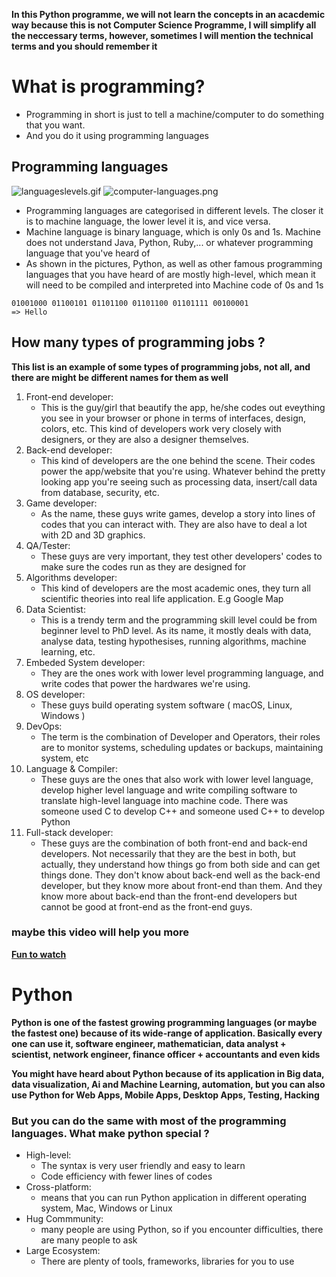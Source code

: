 
**In this Python programme, we will not learn the concepts in an acacdemic way because this is not Computer Science Programme, I will simplify all the neccessary terms, however, sometimes I will mention the technical terms and you should remember it**

# What is programming?

- Programming in short is just to tell a machine/computer to do something that you want.
- And you do it using programming languages

## Programming languages
![languageslevels.gif](https://github.com/dangquangdon/Python-0-to-1-Day-to-Day/blob/master/Day1/computer-languages.png)
![computer-languages.png](https://github.com/dangquangdon/Python-0-to-1-Day-to-Day/blob/master/Day1/languageslevels.gif)
- Programming languages are categorised in different levels. The closer it is to machine language, the lower level it is, and vice versa.
- Machine language is binary language, which is only 0s and 1s. Machine does not understand Java, Python, Ruby,... or whatever programming language that you've heard of
- As shown in the pictures, Python, as well as other famous programming languages that you have heard of are mostly high-level, which mean it will need to be compiled and interpreted into Machine code of 0s and 1s  
```
01001000 01100101 01101100 01101100 01101111 00100001
=> Hello
```

## How many types of programming jobs ?
**This list is an example of some types of programming jobs, not all, and there are might be different names for them as well**
1. Front-end developer:
    - This is the guy/girl that beautify the app, he/she codes out eveything you see in your browser or phone in terms of interfaces, design, colors, etc. This kind of developers work very closely with designers, or they are also a designer themselves.
2. Back-end developer:
    - This kind of developers are the one behind the scene. Their codes power the app/website that you're using. Whatever behind the pretty looking app you're seeing such as processing data, insert/call data from database, security, etc.
3. Game developer:
    - As the name, these guys write games, develop a story into lines of codes that you can interact with. They are also have to deal a lot with 2D and 3D graphics.
4. QA/Tester:
    - These guys are very important, they test other developers' codes to make sure the codes run as they are designed for
5. Algorithms developer:
    - This kind of developers are the most academic ones, they turn all scientific theories into real life application. E.g Google Map
6. Data Scientist:
    - This is a trendy term and the programming skill level could be from beginner level to PhD level. As its name, it mostly deals with data, analyse data, testing hypothesises, running algorithms, machine learning, etc.
7. Embeded System developer:
    - They are the ones work with lower level programming language, and write codes that power the hardwares we're using.
8. OS developer:
    - These guys build operating system software ( macOS, Linux, Windows )
9. DevOps:
    - The term is the combination of Developer and Operators, their roles are to monitor systems, scheduling updates or backups, maintaining system, etc
10. Language & Compiler:
    - These guys are the ones that also work with lower level language, develop higher level language and write compiling software to translate high-level language into machine code. There was someone used C to develop C++ and someone used C++ to develop Python
11. Full-stack developer:
    - These guys are the combination of both front-end and back-end developers. Not necessarily that they are the best in both, but actually, they understand how things go from both side and can get things done. They don't know about back-end well as the back-end developer, but they know more about front-end than them. And they know more about back-end than the front-end developers but cannot be good at front-end as the front-end guys.

### maybe this video will help you more
**[Fun to watch](https://www.youtube.com/watch?v=SzJ46YA_RaA)**

# Python
**Python is one of the fastest growing programming languages (or maybe the fastest one) because of its wide-range of application. Basically every one can use it, software engineer, mathematician, data analyst + scientist, network engineer, finance officer + accountants and even kids**

**You might have heard about Python because of its application in Big data, data visualization, Ai and Machine Learning, automation, but you can also use Python for Web Apps, Mobile Apps, Desktop Apps, Testing, Hacking**

### But you can do the same with most of the programming languages. What make python special ?
- High-level:
    - The syntax is very user friendly and easy to learn
    - Code efficiency with fewer lines of codes
- Cross-platform:
    - means that you can run Python application in different operating system, Mac, Windows or Linux
- Hug Commmunity:
    - many people are using Python, so if you encounter difficulties, there are many people to ask
- Large Ecosystem:
    - There are plenty of tools, frameworks, libraries for you to use



```python

```
